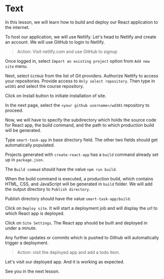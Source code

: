 # Text

In this lesson, we will learn how to build and deploy our React application to the internet.

To host our application, we will use Netlify. Let's head to Netlify and create an account. We will use GitHub to login to Netlify.

> Action: Visit netlify.com and use GitHub to signup

Once logged in, select `Import an existing project` option from `Add new site` menu.

Next, select `GitHub` from the list of Git providers. Authorize Netlify to access your repositories. Provide access to `Only select repository`. Then type in `wd301` and select the course repository.

Click on Install button to initiate installation of site.

In the next page, select the `<your github username>/wd301` repository to proceed.

Now, we will have to specify the subdirectory which holds the source code for React app, the build command, and the path to which production build will be generated.

Type `smart-task-app` in base directory field. The other two fields should get automatically populated.

Projects generated with `create-react-app` has a `build` command already set up in `package.json`.

The `Build commad` should have the value `npm run build`.

When the build command is executed, a production build, which contains HTML, CSS, and JavaScript will be generated in `build` folder. We will add the output directory to `Publish directory`.

Publish directory should have the value `smart-task-app/build`.

Click on `Deploy site`. It will start a deployment job and will display the url to which React app is deployed.

Click on `Site Settings`. The React app should be built and deployed in under a minute.

Any further updates or commits which is pushed to Github will automatically trigger a deployment.

> Action: visit the deployed app and add a todo item.

Let's visit our deployed app. And it is working as expected.

See you in the next lesson.
